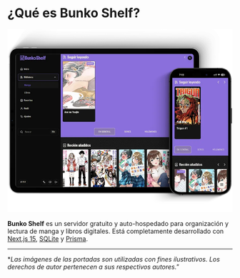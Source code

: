 # ¿Qué es Bunko Shelf?

![Bunko Shelf devices](/public/bunko-shelf-devices.webp)

**Bunko Shelf** es un servidor gratuito y auto-hospedado para organización y lectura de manga y libros digitales. Está completamente desarrollado con [Next.js 15](https://nextjs.org/), [SQLite](https://www.sqlite.org/) y [Prisma](https://www.prisma.io/).

---

\*_Las imágenes de las portadas son utilizadas con fines ilustrativos. Los derechos de autor pertenecen a sus respectivos autores."_
